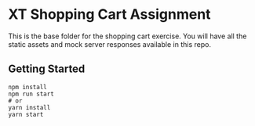 # XT Shopping Cart Assignment

This is the base folder for the shopping cart exercise. You will have all the static assets and mock server responses available in this repo.

## Getting Started

```
npm install
npm run start
# or
yarn install
yarn start
```
